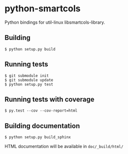 python-smartcols
================

Python bindings for util-linux libsmartcols-library.

Building
--------

```
$ python setup.py build
```

Running tests
-------------

```
$ git submodule init
$ git submodule update
$ python setup.py test
```

Running tests with coverage
---------------------------

```
$ py.test --cov --cov-report=html
```

Building documentation
----------------------

```
$ python setup.py build_sphinx
```

HTML documentation will be available in `doc/_build/html/`
